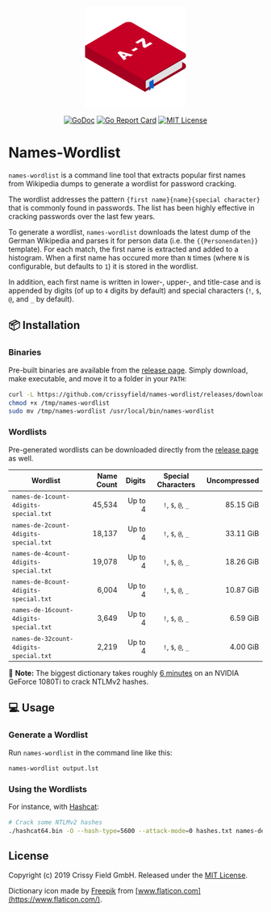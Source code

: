 <p align="center"><img width="200" src="etc/hero.svg"></a></p>

<p align="center">
  <a href="https://godoc.org/github.com/crissyfield/names-wordlist"><img src="https://godoc.org/github.com/crissyfield/names-wordlist?status.svg" alt="GoDoc"></a>
  <a href="https://goreportcard.com/report/github.com/crissyfield/names-wordlist"><img src="https://goreportcard.com/badge/github.com/crissyfield/names-wordlist" alt="Go Report Card"></a>
  <a href="http://opensource.org/licenses/MIT"><img src="http://img.shields.io/badge/license-MIT-brightgreen.svg" alt="MIT License"></a>
</p>


# Names-Wordlist

`names-wordlist` is a command line tool that extracts popular first names from Wikipedia dumps to generate a
wordlist for password cracking.

The wordlist addresses the pattern `{first name}{name}{special character}` that is commonly found in passwords.
The list has been highly effective in cracking passwords over the last few years.

To generate a wordlist, `names-wordlist` downloads the latest dump of the German Wikipedia and parses it for
person data (i.e. the `{{Personendaten}}` template). For each match, the first name is extracted and added to a
histogram. When a first name has occured more than `N` times (where `N` is configurable, but defaults to `1`)
it is stored in the wordlist.

In addition, each first name is written in lower-, upper-, and title-case and is appended by digits (of up to
`4` digits by default) and special characters (`!`, `$`, `@`, and `_` by default).


## :package: Installation

### Binaries

Pre-built binaries are available from the
[release page](https://github.com/crissyfield/names-wordlist/releases/latest). Simply download, make
executable, and move it to a folder in your `PATH`:

```bash
curl -L https://github.com/crissyfield/names-wordlist/releases/download/v1.0.0/names-wordlist-`uname -s`-`uname -m` > /tmp/names-wordlist
chmod +x /tmp/names-wordlist
sudo mv /tmp/names-wordlist /usr/local/bin/names-wordlist
```

### Wordlists

Pre-generated wordlists can be downloaded directly from the
[release page](https://github.com/crissyfield/names-wordlist/releases/latest) as well.

| Wordlist                                | Name Count |  Digits | Special Characters | Uncompressed |
|-----------------------------------------|-----------:|--------:|:------------------:|-------------:|
| `names-de-1count-4digits-special.txt`   |     45,534 | Up to 4 | `!`, `$`, `@`, `_` |    85.15 GiB |
| `names-de-2count-4digits-special.txt`   |     18,137 | Up to 4 | `!`, `$`, `@`, `_` |    33.11 GiB |
| `names-de-4count-4digits-special.txt`   |     19,078 | Up to 4 | `!`, `$`, `@`, `_` |    18.26 GiB |
| `names-de-8count-4digits-special.txt`   |      6,004 | Up to 4 | `!`, `$`, `@`, `_` |    10.87 GiB |
| `names-de-16count-4digits-special.txt`  |      3,649 | Up to 4 | `!`, `$`, `@`, `_` |     6.59 GiB |
| `names-de-32count-4digits-special.txt`  |      2,219 | Up to 4 | `!`, `$`, `@`, `_` |     4.00 GiB |

:speech_balloon: **Note:** The biggest dictionary takes roughly <u>6 minutes</u> on an NVIDIA GeForce 1080Ti to
crack NTLMv2 hashes.


## :computer: Usage

### Generate a Wordlist

Run `names-wordlist` in the command line like this:

```bash
names-wordlist output.lst
```

### Using the Wordlists

For instance, with [Hashcat](https://hashcat.net/hashcat/):

```bash
# Crack some NTLMv2 hashes
./hashcat64.bin -O --hash-type=5600 --attack-mode=0 hashes.txt names-de-1count-4digits-special.txt
```

## License

Copyright (c) 2019 Crissy Field GmbH. Released under the
[MIT License](https://github.com/crissyfield/names-wordlist/blob/master/LICENSE).

Dictionary icon made by [Freepik](https://www.flaticon.com/authors/freepik) from
[www.flaticon.com](https://www.flaticon.com/).
